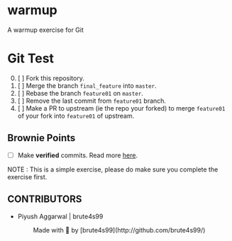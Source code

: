 # warmup
A warmup exercise for Git

# Git Test
0. [ ] Fork this repository.
2. [ ] Merge the branch `final_feature` into `master`.
1. [ ] Rebase the branch `feature01` on `master`.
1. [ ] Remove the last commit from `feature01` branch.
4. [ ] Make a PR to upstream (ie the repo your forked) to merge `feature01` of your fork into `feature01` of upstream.

## Brownie Points

- [ ] Make **verified** commits. Read more [here](https://git-scm.com/book/en/v2/Git-Tools-Signing-Your-Work).



NOTE : This is a simple exercise, please do make sure you complete the exercise first. 

## CONTRIBUTORS

- Piyush Aggarwal | brute4s99






<p align = center> Made with 💖 by [brute4s99](http://github.com/brute4s99/)</p>